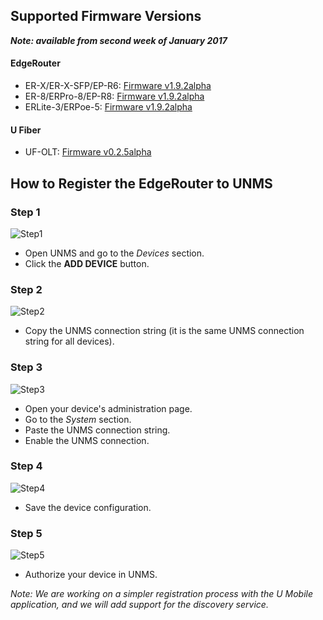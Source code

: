 ## Supported Firmware Versions

_**Note: available from second week of January 2017**_

#### EdgeRouter
* ER-X/ER-X-SFP/EP-R6: [Firmware v1.9.2alpha]()
* ER-8/ERPro-8/EP-R8: [Firmware v1.9.2alpha]()
* ERLite-3/ERPoe-5: [Firmware v1.9.2alpha]()

#### U Fiber
* UF-OLT: [Firmware v0.2.5alpha]()

## How to Register the EdgeRouter to UNMS

### Step 1
![Step1](https://github.com/Ubiquiti-App/UNMS/blob/master/doc/register/step1.png)
* Open UNMS and go to the _Devices_ section.
* Click the **ADD DEVICE** button.

### Step 2
![Step2](https://github.com/Ubiquiti-App/UNMS/blob/master/doc/register/step2.png)
* Copy the UNMS connection string (it is the same UNMS connection string for all devices).

### Step 3
![Step3](https://github.com/Ubiquiti-App/UNMS/blob/master/doc/register/step3.png)
* Open your device's administration page.
* Go to the _System_ section.
* Paste the UNMS connection string.
* Enable the UNMS connection.

### Step 4
![Step4](https://github.com/Ubiquiti-App/UNMS/blob/master/doc/register/step4.png)
* Save the device configuration.

### Step 5
![Step5](https://github.com/Ubiquiti-App/UNMS/blob/master/doc/register/step5.png)
* Authorize your device in UNMS.

_Note: We are working on a simpler registration process with the U Mobile application, and we will add support for the discovery service._